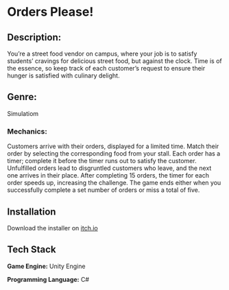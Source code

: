 
# Orders Please!
## Description:
You’re a street food vendor on campus, where your job is to satisfy students’ cravings for delicious street food, but against the clock. Time is of the essence, so keep track of each customer’s request to ensure their hunger is satisfied with culinary delight.

## Genre:
Simulatiom

### Mechanics:
Customers arrive with their orders, displayed for a limited time.
Match their order by selecting the corresponding food from your stall.
Each order has a timer; complete it before the timer runs out to satisfy the customer.
Unfulfilled orders lead to disgruntled customers who leave, and the next one arrives in their place.
After completing 15 orders, the timer for each order speeds up, increasing the challenge.
The game ends either when you successfully complete a set number of orders or miss a total of five.

## Installation
Download the installer on [itch.io](https://haruchan-dev.itch.io/orders-please)

## Tech Stack
**Game Engine:** Unity Engine

**Programming Language:** C#
